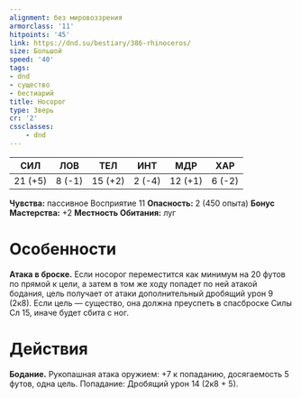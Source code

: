 ```yaml
---
alignment: без мировоззрения
armorclass: '11'
hitpoints: '45'
link: https://dnd.su/bestiary/386-rhinoceros/
size: Большой
speed: '40'
tags:
- dnd
- существо
- бестиарий
title: Носорог
type: Зверь
cr: '2'
cssclasses:
    - dnd
---
```



| СИЛ | ЛОВ | ТЕЛ | ИНТ | МДР | ХАР |
|---|---|---|---|---|---|
| 21 (+5) | 8 (-1) | 15 (+2) | 2 (-4) | 12 (+1) | 6 (-2) |
**Чувства:** пассивное Восприятие 11
**Опасность:** 2 (450 опыта)
**Бонус Мастерства:** +2
**Местность Обитания:** луг


# Особенности
**Атака в броске.** Если носорог переместится как минимум на 20 футов по прямой к цели, а затем в том же ходу попадет по ней атакой бодания, цель получает от атаки дополнительный дробящий урон 9 (2к8). Если цель — существо, она должна преуспеть в спасброске Силы Сл 15, иначе будет сбита с ног.


# Действия
**Бодание.** Рукопашная атака оружием: +7 к попаданию, досягаемость 5 футов, одна цель. Попадание: Дробящий урон 14 (2к8 + 5).